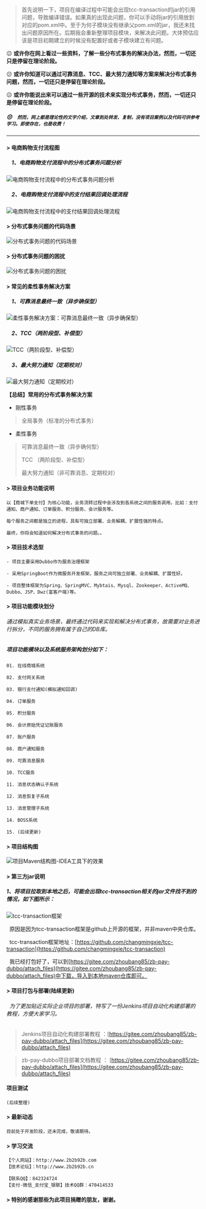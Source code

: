 > 首先说明一下，项目在编译过程中可能会出现tcc-transaction的jar的引用问题，导致编译错误。如果真的出现此问题，你可以手动将jar的引用放到对应的pom.xml中。至于为何子模块没有继承父pom.xml的jar，我还未找出问题原因所在。后期我会重新整理项目模块，来解决此问题。大体预估应该是项目初期建立的时候没有配置好或者子模块建立有问题。


:confused: **或许你在网上看过一些资料，了解一些分布式事务的解决办法，然而，一切还只是停留在理论阶段。** 

:confused: **或许你知道可以通过可靠消息、TCC、最大努力通知等方案来解决分布式事务问题，然而，一切还只是停留在理论阶段。** 

:confused: **或许你能说出来可以通过一些开源的技术来实现分布式事务，然而，一切还只是停留在理论阶段。** 

#####  :pensive:  &nbsp;&nbsp; `然而，网上都是理论性的文字介绍，文章到处转发、复制，没有项目案例以及代码可供参考学习。即使存在，也是收费！`
---

#### > 电商购物支付流程图
##### &nbsp;&nbsp;&nbsp;&nbsp;1、电商购物支付流程中的分布式事务问题分析
![电商购物支付流程中的分布式事务问题分析](https://gitee.com/uploads/images/2017/1020/001517_8fac1a97_341760.png "电商购物支付流程中的分布式事务问题分析.png")
##### &nbsp;&nbsp;&nbsp;&nbsp;2、电商购物支付流程中的支付结果回调处理流程
![电商购物支付流程中的支付结果回调处理流程](https://gitee.com/uploads/images/2017/1020/145606_36858603_341760.png "电商购物支付流程中的支付结果回调处理流程.png")

#### > 分布式事务问题的代码场景
![分布式事务问题的代码场景](https://gitee.com/uploads/images/2017/1020/193700_b10164df_341760.png "分布式事务问题的代码场景.png")

#### > 分布式事务问题的困扰
![分布式事务问题的困扰](https://gitee.com/uploads/images/2017/1020/181453_55918c87_341760.png "分布式事务问题的困扰.png")

#### > 常见的柔性事务解决方案
##### &nbsp;&nbsp;&nbsp;&nbsp;1、可靠消息最终一致（异步确保型）
![柔性事务解决方案：可靠消息最终一致（异步确保型）](https://gitee.com/uploads/images/2017/1020/210913_4badf20f_341760.png "柔性事务解决方案：可靠消息最终一致（异步确保型）.png")

##### &nbsp;&nbsp;&nbsp;&nbsp;2、TCC（两阶段型、补偿型）
![TCC（两阶段型、补偿型）](https://gitee.com/uploads/images/2017/1020/211608_a35768ac_341760.png "柔性事务解决方案：TCC（两阶段型、补偿型）.png")

##### &nbsp;&nbsp;&nbsp;&nbsp;3、最大努力通知（定期校对）
![最大努力通知（定期校对）](https://gitee.com/uploads/images/2017/1020/204913_1f172e0d_341760.png "柔性事务解决方案：最大努力通知（定期校对）.png")

 **【总结】常用的分布式事务解决方案** 
- 刚性事务
> 全局事务（标准的分布式事务）

- 柔性事务
> 可靠消息最终一致（异步确何型）
> 
> TCC （两阶段型、补偿型）
> 
>  最大努力通知（非可靠消息、定期校对）

#### > 项目业务功能说明
    以【商城下单支付】为核心功能，业务流转过程中会涉及到各系统之间的服务调用，比如：支付通知、商户通知、订单服务、积分服务、会计服务等。
    
    每个服务之间都是独立的进程，具有可独立部署、业务解耦、扩展性强的特点。

    最终，你将会知道如何解决分布式事务的问题。。


#### > 项目技术选型
    - 项目主要采用Dubbo作为服务治理框架

    - 采用SpringBoot作为微服务开发框架。服务之间可独立部署、业务解耦、扩展性好。

    - 项目整体框架为Spring、SpringMVC、Mybtais、Mysql、Zookeeper、ActiveMQ、Dubbo、JSP、Dwz(富客户端)等。

#### > 项目功能模块划分
###### 通过模拟真实业务场景，最终通过代码来实现和解决分布式事务，故需要对业务进行拆分，不同的服务拥有属于自己的DB库。

##### 项目功能模块以及系统服务架构划分如下：
`01. 在线商城系统`

`02. 支付网关系统`

`03. 银行支付通知(模拟通知回调)`

`04. 订单服务`

`05. 积分服务`

`06. 会计原始凭证记账服务`

`07. 账户服务`

`08. 商户通知服务`

`09. 可靠消息服务`

`10. TCC服务`

`11. 消息状态确认子系统`

`12. 消息恢复子系统`

`13. 消息管理子系统`

`14. BOSS系统`

`15. (后续更新)`

#### > 项目结构图
![项目Maven结构图-IDEA工具下的效果](https://gitee.com/uploads/images/2017/1019/133402_70df580c_341760.jpeg "01.jpg")

#### > 第三方jar说明
##### 1、将项目拉取到本地之后，可能会出现tcc-transaction相关的jar文件找不到的情况，如下图所示：

![tcc-transaction框架](https://gitee.com/uploads/images/2017/1020/123216_c32f8ae9_341760.jpeg "01.jpg")

&nbsp;&nbsp;原因是因为tcc-transaction框架是github上开源的框架，并非maven中央仓库。

&nbsp;&nbsp;tcc-transaction框架地址：[https://github.com/changmingxie/tcc-transaction](https://github.com/changmingxie/tcc-transaction)

&nbsp;&nbsp;我已经打包好了，可以到[https://gitee.com/zhoubang85/zb-pay-dubbo/attach_files](https://gitee.com/zhoubang85/zb-pay-dubbo/attach_files)中下载，导入到本地maven仓库即可。

#### > 项目打包与部署(陆续更新)
###### &nbsp;&nbsp;为了更加贴近实际企业项目的部署，特写了一份Jenkins项目自动化构建部署的教程，方便大家学习。

> Jenkins项目自动化构建部署教程 ：[https://gitee.com/zhoubang85/zb-pay-dubbo/attach_files](https://gitee.com/zhoubang85/zb-pay-dubbo/attach_files)

> zb-pay-dubbo项目部署文档教程 ： [https://gitee.com/zhoubang85/zb-pay-dubbo/attach_files](https://gitee.com/zhoubang85/zb-pay-dubbo/attach_files)

#### 项目测试
```
(后续整理)
```

#### > 最新动态
```
目前处于开发阶段，还未完成，敬请期待。
```

#### > 学习交流
```
【个人网站】：http://www.2b2b92b.com
【技术论坛】：http://www.2b2b92b.cn

【联系QQ】：842324724
【支付-微信_支付宝_银联】技术QQ群：470414533
```

#### > 特别的感谢那些为此项目捐赠的朋友，谢谢。
